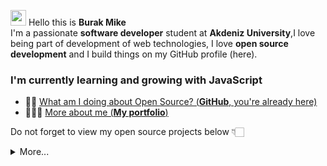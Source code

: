 <img src="https://emojis.slackmojis.com/emojis/images/1531849430/4246/blob-sunglasses.gif?1531849430" width="25"/> Hello this is **Burak Mike**  
I'm a passionate **software developer** student at **Akdeniz University**,I love being part of development of web technologies,
I love **open source development** and I build things on my GitHub profile (here). 

### I'm currently learning and growing with JavaScript

- 🤟🏽  [What am I doing about Open Source? (**GitHub**, you're already here)](https://github.com/MahykBurak)
- 👨🏽‍💻  [More about me  (**My portfolio**)](https://www.mike4.dev)

Do not forget to view my open source projects below 👇🏻


<details>
  <summary>More...</summary>
  <img src="https://github-readme-stats.vercel.app/api?username=MahykBurak&show_icons=true&count_private=true&theme=dark" />
</details>

